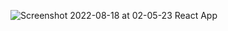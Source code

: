 
![Screenshot 2022-08-18 at 02-05-23 React App](https://user-images.githubusercontent.com/73699852/185232716-c4678ca1-8032-40f0-8b82-6152279f4942.png)
